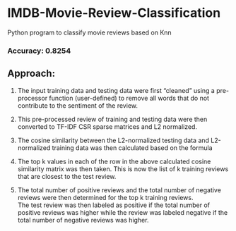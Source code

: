 # IMDB-Movie-Review-Classification
Python program to classify movie reviews based on Knn

### Accuracy: 0.8254

## Approach:
1.  The input training data and testing data were first “cleaned” using a pre-processor function (user-defined) to remove all words that do not contribute to the sentiment of the review.
2.  This pre-processed review of training and testing data were then converted to TF-IDF CSR sparse matrices and L2 normalized.
3.  The cosine similarity between the L2-normalized testing data and L2-normalized training data was then calculated based on the formula

4.  The top k values in each of the row in the above calculated cosine similarity matrix was then taken. This is now the list of k training   reviews that are closest to the test review. 
5.  The total number of positive reviews and the total number of negative reviews were then determined for the top k training reviews.    
    The test review was then labeled as positive if the total number of positive reviews was higher while the review was labeled              negative if the total number of negative reviews was higher.
